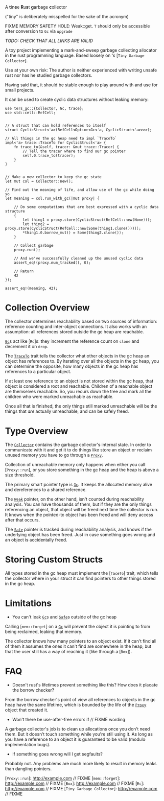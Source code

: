 A **t**in**e**e **R**u**s**t **g**arbage **c**ollector

("tiny" is deliberately misspelled for the sake of the acronym)

FIXME MEMORY SAFETY HOLE: Weak::get. `T` should only be accessible after conversion to `Gc` via `upgrade`

*TODO: CHECK THAT ALL LINKS ARE VALID*

A toy project implementing a mark-and-sweep garbage collecting allocator
in the rust programming language.
Based loosely on  <NAME>'s [`Tiny Garbage Collector`].

Use at your own risk: The author is neither experienced with writing
unsafe rust nor has he studied garbage collectors.

Having said that, it should be stable enough to play around with and
use for small projects.

It can be used to create cyclic data structures without leaking memory:

```
use ters_gc::{Collector, Gc, trace};
use std::cell::RefCell;


// A struct that can hold references to itself
struct CyclicStruct<'a>(RefCell<Option<Gc<'a, CyclicStruct<'a>>>>);

// All things in the gc heap need to impl `TraceTo`
impl<'a> trace::TraceTo for CyclicStruct<'a> {
    fn trace_to(&self, tracer: &mut trace::Tracer) {
        // Tell the tracer where to find our gc pointer
        self.0.trace_to(tracer);
    }
}


// Make a new collector to keep the gc state
let mut col = Collector::new();

// Find out the meaning of life, and allow use of the gc while doing so
let meaning = col.run_with_gc(|mut proxy| {

    // Do some computations that are best expressed with a cyclic data structure
    {
        let thing1 = proxy.store(CyclicStruct(RefCell::new(None)));
        let thing2 = proxy.store(CyclicStruct(RefCell::new(Some(thing1.clone()))));
        *thing1.0.borrow_mut() = Some(thing2.clone());
    }

    // Collect garbage
    proxy.run();

    // And we've successfully cleaned up the unused cyclic data
    assert_eq!(proxy.num_tracked(), 0);

    // Return
    42
});

assert_eq!(meaning, 42);

```

# Collection Overview

The collector determines reachability based on two sources of information: reference
counting and inter-object connections. It also works with an assumption:
all references stored outside the gc heap are reachable.

[`Gc`]s act like [`Rc`]s: they increment the reference count on `clone` and
decrement it on `drop`.

The [`TraceTo`] trait tells the collector what other objects in the gc heap
an object has references to. By iterating over all the objects in the gc heap,
you can determine the opposite, how many objects in the gc heap has references
to a particular object.

If at least one reference to an object is not stored within the gc heap, that
object is considered a root and reachable. Children of a reachable object
are themselves reachable. So, you recurs down the tree and mark all the children
who were marked unreachable as reachable.

Once all that is finished, the only things still marked unreachable will be
the things that _are_ actually unreachable, and can be safely freed.

# Type Overview

The [`Collector`] contains the garbage collector's internal state. In order
to communicate with it and get it to do things like store an object
or reclaim unused memory you have to go through a [`Proxy`].

Collection of unreachable memory only happens when either you call
[`Proxy::run`], or you store something in the gc heap and the heap is above
a size threshold.

The primary smart pointer type is [`Gc`]. It keeps the allocated memory alive
and dereferences to a shared reference.

The [`Weak`] pointer, on the other hand, isn't counted during reachability
analysis. You can have thousands of them, but if they are the only things
referencing an object, that object will be freed next time the collector
is run. It knows when the pointed-to object has been freed and will deny
access after that occurs.

The [`Safe`] pointer is  tracked during reachability analysis, and knows
if the underlying object has been freed. Just in case something goes wrong
and an object is accidentally freed.

# Storing Custom Structs

All types stored in the gc heap must implement the [`TaceTo`] trait, which
tells the collector where in your struct it can find pointers to other
things stored in the gc heap.

# Limitations

* You can't leak [`Gc`]s and [`Safe`]s outside of the gc heap

Calling [`mem::forget`] on a [`Gc`] will prevent the object it is pointing
to from being reclaimed, leaking that memory.

The collector knows how many pointers to an object exist. If it can't
find all of them it assumes the ones it can't find are somewhere
in the heap, but that the user still has a way of reaching it (like through
a [`Box`]).

# FAQ

* Doesn't rust's lifetimes prevent something like this? How does it placate the
    borrow checker?

From the borrow checker's point of view all references to objects in the gc heap
have the same lifetime, which is bounded by the life of the [`Proxy`] object that
created it.

* Won't there be use-after-free errors if // FIXME wording

A garbage collector's job is to clean up allocations once you don't need them.
But it doesn't touch something while you're still using it. As long as you have
a reference to an object it is guaranteed to be valid (modulo implementation bugs).

* If something goes wrong will I get segfaults?

Probably not. Any problems are much more likely to result in memory leaks
than dangling pointers.




[`Collector`]: struct.Collector.html
[`Proxy`]: struct.Proxy.html
[`Gc`]: ptr/struct.Gc.html
[`Weak`]: ptr/struct.Weak.html
[`Safe`]: ptr/struct.Safe.html
[`TraceTo`]: traceable/trait.TraceTo.html
[`Proxy::run`]: http://example.com // FIXME
[`mem::forget`]: http://example.com // FIXME
[`Box`]: http://example.com // FIXME
[`Rc`]: http://example.com // FIXME
[`Tiny Garbage Collector`]: http://example.com // FIXME
